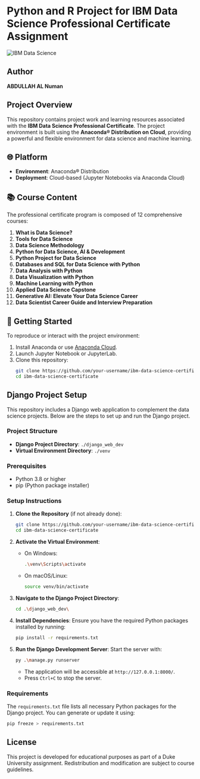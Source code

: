 # Python and R Project for IBM Data Science Professional Certificate Assignment
![IBM Data Science](https://media.licdn.com/dms/image/v2/D4D22AQHjiNdbg6Qbyg/feedshare-shrink_800/B4DZSipl5HG4Ak-/0/1737895600433?e=1750291200&v=beta&t=o2XJh4fJ89Gysgmi9vGIyZlu8qkhX8ifT7Ysd27Z5jw)

## Author
**ABDULLAH AL Numan**

## Project Overview

This repository contains project work and learning resources associated with the **IBM Data Science Professional Certificate**. The project environment is built using the **Anaconda® Distribution on Cloud**, providing a powerful and flexible environment for data science and machine learning.

## 🌐 Platform

- **Environment**: Anaconda® Distribution  
- **Deployment**: Cloud-based (Jupyter Notebooks via Anaconda Cloud)

## 📚 Course Content

The professional certificate program is composed of 12 comprehensive courses:

1. **What is Data Science?**  
2. **Tools for Data Science**  
3. **Data Science Methodology**  
4. **Python for Data Science, AI & Development**  
5. **Python Project for Data Science**  
6. **Databases and SQL for Data Science with Python**  
7. **Data Analysis with Python**  
8. **Data Visualization with Python**  
9. **Machine Learning with Python**  
10. **Applied Data Science Capstone**  
11. **Generative AI: Elevate Your Data Science Career**  
12. **Data Scientist Career Guide and Interview Preparation**

## 🚀 Getting Started

To reproduce or interact with the project environment:

1. Install Anaconda or use [Anaconda Cloud](https://anaconda.org/).
2. Launch Jupyter Notebook or JupyterLab.
3. Clone this repository:
   ```bash
   git clone https://github.com/your-username/ibm-data-science-certificate.git
   cd ibm-data-science-certificate
   ```

## Django Project Setup

This repository includes a Django web application to complement the data science projects. Below are the steps to set up and run the Django project.

### Project Structure
- **Django Project Directory**: `./django_web_dev`
- **Virtual Environment Directory**: `./venv`

### Prerequisites
- Python 3.8 or higher
- pip (Python package installer)

### Setup Instructions
1. **Clone the Repository** (if not already done):
   ```bash
   git clone https://github.com/your-username/ibm-data-science-certificate.git
   cd ibm-data-science-certificate
   ```

2. **Activate the Virtual Environment**:
   - On Windows:
     ```bash
     .\venv\Scripts\activate
     ```
   - On macOS/Linux:
     ```bash
     source venv/bin/activate
     ```

3. **Navigate to the Django Project Directory**:
   ```bash
   cd .\django_web_dev\
   ```

4. **Install Dependencies**:
   Ensure you have the required Python packages installed by running:
   ```bash
   pip install -r requirements.txt
   ```

5. **Run the Django Development Server**:
   Start the server with:
   ```bash
   py .\manage.py runserver
   ```
   - The application will be accessible at `http://127.0.0.1:8000/`.
   - Press `Ctrl+C` to stop the server.

### Requirements
The `requirements.txt` file lists all necessary Python packages for the Django project. You can generate or update it using:
```bash
pip freeze > requirements.txt
```

## License
This project is developed for educational purposes as part of a Duke University assignment. Redistribution and modification are subject to course guidelines.